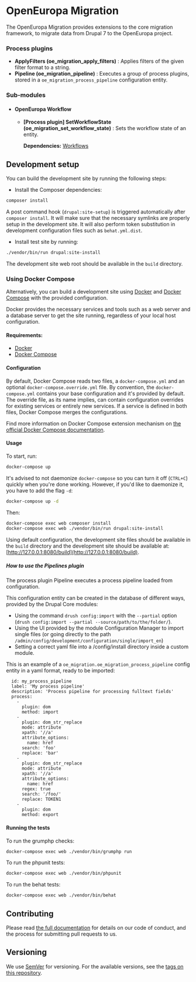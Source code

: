 # OpenEuropa Migration

The OpenEuropa Migration provides extensions to the core migration framework, to migrate data from Drupal 7 to the OpenEuropa project.

### Process plugins

* **ApplyFilters (oe_migration_apply_filters)** : Applies filters of the given filter format to a string.
* **Pipeline (oe_migration_pipeline)** : Executes a group of process plugins, stored in a `oe_migration_process_pipeline` configuration entity.


### Sub-modules

* #### OpenEuropa Workflow
  * **[Process plugin] SetWorkflowState (oe_migration_set_workflow_state)** : Sets the workflow state of an entity.

    **Dependencies:** [Workflows](https://www.drupal.org/docs/8/core/modules/workflows)

## Development setup

You can build the development site by running the following steps:

* Install the Composer dependencies:

```bash
composer install
```

A post command hook (`drupal:site-setup`) is triggered automatically after `composer install`.
It will make sure that the necessary symlinks are properly setup in the development site.
It will also perform token substitution in development configuration files such as `behat.yml.dist`.

* Install test site by running:

```bash
./vendor/bin/run drupal:site-install
```

The development site web root should be available in the `build` directory.

### Using Docker Compose

Alternatively, you can build a development site using [Docker](https://www.docker.com/get-docker) and
[Docker Compose](https://docs.docker.com/compose/) with the provided configuration.

Docker provides the necessary services and tools such as a web server and a database server to get the site running,
regardless of your local host configuration.

#### Requirements:

- [Docker](https://www.docker.com/get-docker)
- [Docker Compose](https://docs.docker.com/compose/)

#### Configuration

By default, Docker Compose reads two files, a `docker-compose.yml` and an optional `docker-compose.override.yml` file.
By convention, the `docker-compose.yml` contains your base configuration and it's provided by default.
The override file, as its name implies, can contain configuration overrides for existing services or entirely new
services.
If a service is defined in both files, Docker Compose merges the configurations.

Find more information on Docker Compose extension mechanism on [the official Docker Compose documentation](https://docs.docker.com/compose/extends/).

#### Usage

To start, run:

```bash
docker-compose up
```

It's advised to not daemonize `docker-compose` so you can turn it off (`CTRL+C`) quickly when you're done working.
However, if you'd like to daemonize it, you have to add the flag `-d`:

```bash
docker-compose up -d
```

Then:

```bash
docker-compose exec web composer install
docker-compose exec web ./vendor/bin/run drupal:site-install
```

Using default configuration, the development site files should be available in the `build` directory and the development site
should be available at: [http://127.0.0.1:8080/build](http://127.0.0.1:8080/build).

##### How to use the Pipelines plugin
The process plugin Pipeline executes a process pipeline loaded from configuration.

This configuration entity can be created in the database of different ways, provided by the Drupal Core modules:
- Using the command `drush config:import` with the `--partial` option (`drush config:import --partial --source/path/to/the/folder/`).
- Using the UI provided by the module Configuration Manager to import single files (or going directly to the path `/admin/config/development/configuration/single/import_en`)
- Setting a correct yaml file into a /config/install directory inside a custom module.

This is an example of a `oe_migration.oe_migration_process_pipeline` config entity in a yaml format, ready to be imported:

```
  id: my_process_pipeline
  label: 'My process pipeline'
  description: 'Process pipeline for processing fulltext fields'
  process:
    -
      plugin: dom
      method: import
    -
      plugin: dom_str_replace
      mode: attribute
      xpath: '//a'
      attribute_options:
        name: href
      search: 'foo'
      replace: 'bar'
    -
      plugin: dom_str_replace
      mode: attribute
      xpath: '//a'
      attribute_options:
        name: href
      regex: true
      search: '/foo/'
      replace: TOKEN1
    -
      plugin: dom
      method: export
```

#### Running the tests

To run the grumphp checks:

```bash
docker-compose exec web ./vendor/bin/grumphp run
```

To run the phpunit tests:

```bash
docker-compose exec web ./vendor/bin/phpunit
```

To run the behat tests:

```bash
docker-compose exec web ./vendor/bin/behat
```

## Contributing

Please read [the full documentation](https://github.com/openeuropa/openeuropa) for details on our code of conduct, and the process for submitting pull requests to us.

## Versioning

We use [SemVer](http://semver.org/) for versioning. For the available versions, see the [tags on this repository](https://github.com/openeuropa/oe_migration/tags).
